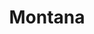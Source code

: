---
title: "Montana"
hashtag: montana
borders:
  - Canada
  - Idaho
  - North Dakota
  - South Dakota
  - Wyoming
tags:
  - State
  - United States
---